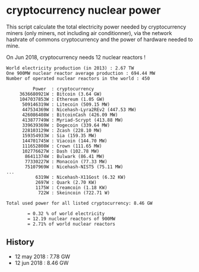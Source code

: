 # cryptocurrency nuclear power

This script calculate the total electricity power needed by cryptocurrency miners (only miners, not including air conditionner), via the network hashrate of commons cryptocurrency and the power of hardware needed to mine.

On Jun 2018, cryptocurrency needs 12 nuclear reactors !

~~~
World electricity production (in 2013) : 2.67 TW
One 900MW nuclear reactor average production : 694.44 MW
Number of operated nuclear reactors in the world : 450

          Power  : cryptocurrency
     3636680921W : Bitcoin (3.64 GW)
     1047037853W : Ethereum (1.05 GW)
      509146319W : Litecoin (509.15 MW)
      447534369W : Nicehash-Lyra2REv2 (447.53 MW)
      426086408W : BitcoinCash (426.09 MW)
      413877749W : Myriad-Scrypt (413.88 MW)
      339639369W : Dogecoin (339.64 MW)
      228103129W : Zcash (228.10 MW)
      159354933W : Sia (159.35 MW)
      144701745W : Viacoin (144.70 MW)
      111652808W : Crown (111.65 MW)
      102776627W : Dash (102.78 MW)
       86411374W : Bulwark (86.41 MW)
       77330227W : Monacoin (77.33 MW)
       75107969W : Nicehash-NIST5 (75.11 MW)
...
           6319W : Nicehash-X11Gost (6.32 KW)
           2697W : Quark (2.70 KW)
           1175W : Creamcoin (1.18 KW)
            722W : Skeincoin (722.71 W)

Total used power for all listed cryptocurrency: 8.46 GW

        = 0.32 % of world electricity
        = 12.19 nuclear reactors of 900MW
        = 2.71% of world nuclear reactors
~~~

## History

- 12 may 2018 : 7.78 GW
- 12 jun 2018 : 8.46 GW
